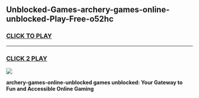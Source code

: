
## Unblocked-Games-archery-games-online-unblocked-Play-Free-o52hc
<h3>
<a href="https://premium76.site?title=archery-games-online-unblocked&ref=15A">CLICK TO PLAY</a></h3>
<hr>

<h3>
<a href="https://premium76.site?title=archery-games-online-unblocked&ref=15A">CLICK 2 PLAY</a>
  
</h3>

<a href="https://premium76.site?title=archery-games-online-unblocked&ref=15A"><img src="https://clearcache.store/games.png"></a>


**archery-games-online-unblocked games unblocked: Your Gateway to Fun and Accessible Online Gaming**
